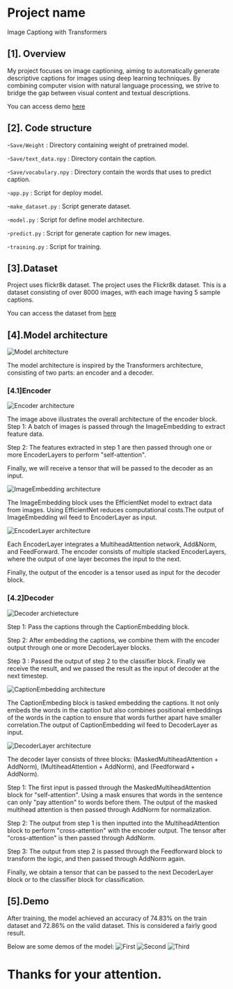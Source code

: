 # Project name
Image Captiong with Transformers

## [1]. Overview
My project focuses on image captioning, aiming to automatically generate descriptive captions for images using deep learning techniques. By combining computer vision with natural language processing, we strive to bridge the gap between visual content and textual descriptions.

You can access demo [here](https://huggingface.co/spaces/windy2612/ImageCaptioning)
## [2]. Code structure

-`Save/Weight` : Directory containing weight of pretrained model.

-`Save/text_data.npy` : Directory contain the caption.

-`Save/vocabulary.npy` : Directory contain the words that uses to predict caption.

-`app.py` : Script for deploy model.

-`make_dataset.py` : Script generate dataset.

-`model.py` : Script for define model architecture.

-`predict.py` : Script for generate caption for new images.

-`training.py` : Script for training.

## [3].Dataset
Project uses flickr8k dataset. The project uses the Flickr8k dataset. This is a dataset consisting of over 8000 images, with each image having 5 sample captions.

You can access the dataset from [here](https://www.kaggle.com/datasets/adityajn105/flickr8k)

## [4].Model architecture
![Model architecture](Save/Stuff/Model.jpg)


The model architecture is inspired by the Transformers architecture, consisting of two parts: an encoder and a decoder.

### [4.1]Encoder
![Encoder architecture](Save/Stuff/Encoder.jpg)

The image above illustrates the overall architecture of the encoder block.
Step 1: A batch of images is passed through the ImageEmbedding to extract feature data.

Step 2: The features extracted in step 1 are then passed through one or more EncoderLayers to perform "self-attention".

Finally, we will receive a tensor that will be passed to the decoder as an input.

![ImageEmbedding architecture](Save/Stuff/ImageEmbedding.jpg)

The ImageEmbedding block uses the EfficientNet model to extract data from images. Using EfficientNet reduces computational costs.The output of ImageEmbedding wil feed to EncoderLayer as input.


![EncoderLayer architecture](Save/Stuff/EncoderLayer.jpg)

Each EncoderLayer integrates a MultiheadAttention network, Add&Norm, and FeedForward. The encoder consists of multiple stacked EncoderLayers, where the output of one layer becomes the input to the next.

Finally, the output of the encoder is a tensor used as input for the decoder block.

### [4.2]Decoder
![Decoder archietecture](Save/Stuff/Decoder.jpg)


Step 1: Pass the captions through the CaptionEmbedding block.

Step 2: After embedding the captions, we combine them with the encoder output through one or more DecoderLayer blocks.

Step 3 : Passed the output of step 2 to the classifier block. Finally we receive the result, and we passed the result as the input of decoder at the next timestep.


![CaptionEmbedding architecture](Save/Stuff/CaptionEmbedding.jpg)

The CaptionEmbeding block is tasked embedding the captions. 
It not only embeds the words in the caption but also combines positional embeddings of the words in the caption to ensure that words further apart have smaller correlation.The output of CaptionEmbedding wil feed to DecoderLayer as input.


![DecoderLayer architecture](Save/Stuff/DecoderLayer.jpg)

The decoder layer consists of three blocks: (MaskedMultiheadAttention + AddNorm), (MultiheadAttention + AddNorm), and (Feedforward + AddNorm).

Step 1: The first input is passed through the MaskedMultiheadAttention block for "self-attention". Using a mask ensures that words in the sentence can only "pay attention" to words before them. The output of the masked multihead attention is then passed through AddNorm for normalization.

Step 2: The output from step 1 is then inputted into the MultiheadAttention block to perform "cross-attention" with the encoder output. The tensor after "cross-attention" is then passed through AddNorm.

Step 3: The output from step 2 is passed through the Feedforward block to transform the logic, and then passed through AddNorm again.

Finally, we obtain a tensor that can be passed to the next DecoderLayer block or to the classifier block for classification.

## [5].Demo

After training, the model achieved an accuracy of 74.83% on the train dataset and 72.86% on the valid dataset. This is considered a fairly good result.

Below are some demos of the model:
![First](Save/Stuff/First.jpg)
![Second](Save/Stuff/Second.jpg)
![Third](Save/Stuff/Third.jpg)

# Thanks for your attention.







